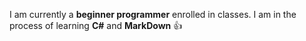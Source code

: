 I am currently a **beginner programmer** enrolled in classes. I am in the process of learning **C#** and **MarkDown** :+1:

